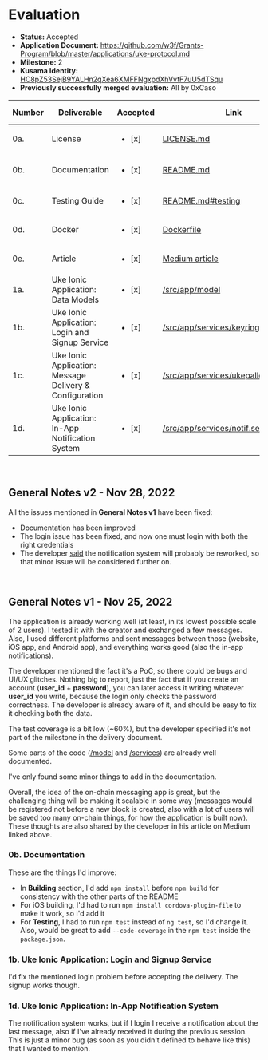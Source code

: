 # Evaluation

- **Status:** Accepted
- **Application Document:** https://github.com/w3f/Grants-Program/blob/master/applications/uke-protocol.md
- **Milestone:** 2
- **Kusama Identity:** [HC8pZ53SejB9YALHn2qXea6XMFFNgxpdXhVvtF7uU5dTSqu](https://kusama.subscan.io/account/HC8pZ53SejB9YALHn2qXea6XMFFNgxpdXhVvtF7uU5dTSqu)
- **Previously successfully merged evaluation:** All by 0xCaso

| Number | Deliverable | Accepted | Link | Evaluation Notes |
| ------ | ----------- | -------- | ---- |----------------- |
 0a. | License | <ul><li>[x] </li></ul> | [LICENSE.md](https://github.com/Uke-Messaging/uke/blob/43f061398bac16569a2b76f87693fd86de93c701/LICENSE.md) | - |
| 0b.  | Documentation | <ul><li>[x] </li></ul> | [README.md](https://github.com/Uke-Messaging/uke/blob/43f061398bac16569a2b76f87693fd86de93c701/README.md) | See **General Notes** | 
| 0c.  | Testing Guide | <ul><li>[x] </li></ul> | [README.md#testing](https://github.com/Uke-Messaging/uke/blob/43f061398bac16569a2b76f87693fd86de93c701/README.md#testing) | - | 
| 0d.  | Docker | <ul><li>[x] </li></ul> | [Dockerfile](https://github.com/Uke-Messaging/uke/blob/43f061398bac16569a2b76f87693fd86de93c701/Dockerfile) | - | 
| 0e.  | Article | <ul><li>[x] </li></ul> | [Medium article](https://medium.com/@muchbader/breaking-web3-the-first-walletless-purely-blockchain-chat-app-introducing-the-uke-alpha-8c2297f2af68) | - | 
| 1a.  | Uke Ionic Application: Data Models | <ul><li>[x] </li></ul> | [/src/app/model](https://github.com/Uke-Messaging/uke/tree/43f061398bac16569a2b76f87693fd86de93c701/src/app/model) | - | 
| 1b.  |  Uke Ionic Application: Login and Signup Service | <ul><li>[x] </li></ul> | [/src/app/services/keyring.service.ts](https://github.com/Uke-Messaging/uke/blob/43f061398bac16569a2b76f87693fd86de93c701/src/app/services/keyring.service.ts) | See **General Notes** | 
| 1c.  | Uke Ionic Application: Message Delivery & Configuration | <ul><li>[x] </li></ul> | [/src/app/services/ukepallet.service.ts](https://github.com/Uke-Messaging/uke/blob/43f061398bac16569a2b76f87693fd86de93c701/src/app/services/ukepallet.service.ts) | - | 
| 1d.  | Uke Ionic Application: In-App Notification System | <ul><li>[x] </li></ul> | [/src/app/services/notif.service.ts](https://github.com/Uke-Messaging/uke/blob/43f061398bac16569a2b76f87693fd86de93c701/src/app/services/notif.service.ts) | See **General Notes** |
<br/>

## General Notes v2 - Nov 28, 2022

All the issues mentioned in **General Notes v1** have been fixed:
- Documentation has been improved
- The login issue has been fixed, and now one must login with both the right credentials
- The developer [said](https://github.com/w3f/Grant-Milestone-Delivery/pull/634#issuecomment-1327943508) the notification system will probably be reworked, so that minor issue will be considered further on.

<br/>

## General Notes v1 - Nov 25, 2022

The application is already working well (at least, in its lowest possible scale of 2 users). I tested it with the creator and exchanged a few messages. Also, I used different platforms and sent messages between those (website, iOS app, and Android app), and everything works good (also the in-app notifications).

The developer mentioned the fact it's a PoC, so there could be bugs and UI/UX glitches. Nothing big to report, just the fact that if you create an account (**user_id** + **password**), you can later access it writing whatever **user_id** you write, because the login only checks the password correctness. The developer is already aware of it, and should be easy to fix it checking both the data.

The test coverage is a bit low (~60%), but the developer specified it's not part of the milestone in the delivery document.

Some parts of the code ([/model](https://github.com/Uke-Messaging/uke/tree/d98105e129875c1e2f99ab9ab9f1b29b5077d22e/src/app/model) and [/services](https://github.com/Uke-Messaging/uke/tree/d98105e129875c1e2f99ab9ab9f1b29b5077d22e/src/app/services)) are already well documented.

I've only found some minor things to add in the documentation.

Overall, the idea of the on-chain messaging app is great, but the challenging thing will be making it scalable in some way (messages would be registered not before a new block is created, also with a lot of users will be saved too many on-chain things, for how the application is built now). These thoughts are also shared by the developer in his article on Medium linked above.

### 0b. Documentation
These are the things I'd improve:
- In **Building** section, I'd add `npm install` before `npm build` for consistency with the other parts of the README
- For iOS building, I'd had to run `npm install cordova-plugin-file` to make it work, so I'd add it
- For **Testing**, I had to run `npm test` instead of `ng test`, so I'd change it. Also, would be great to add `--code-coverage` in the `npm test` inside the `package.json`.

### 1b. Uke Ionic Application: Login and Signup Service
I'd fix the mentioned login problem before accepting the delivery. The signup works though.

### 1d. Uke Ionic Application: In-App Notification System
The notification system works, but if I login I receive a notification about the last message, also if I've already received it during the previous session. This is just a minor bug (as soon as you didn't defined to behave like this) that I wanted to mention.